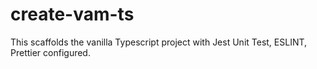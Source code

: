 # create-vam-ts

This scaffolds the vanilla Typescript project with Jest Unit Test, ESLINT, Prettier configured.

